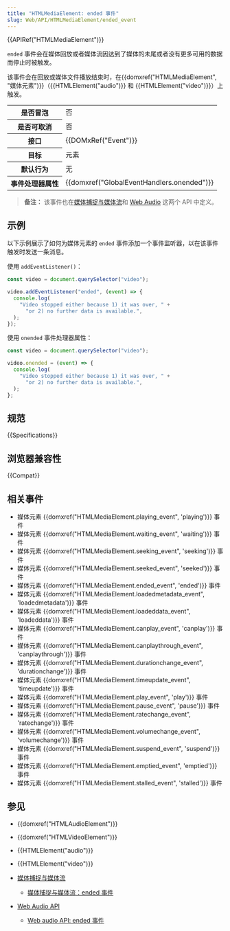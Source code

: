 ```yaml
---
title: "HTMLMediaElement: ended 事件"
slug: Web/API/HTMLMediaElement/ended_event
---
```


{{APIRef("HTMLMediaElement")}}

`ended` 事件会在媒体回放或者媒体流因达到了媒体的未尾或者没有更多可用的数据而停止时被触发。

该事件会在回放或媒体文件播放结束时，在{{domxref("HTMLMediaElement", "媒体元素")}}（{{HTMLElement("audio")}} 和 {{HTMLElement("video")}}）上触发。

<table class="properties">
  <tbody>
    <tr>
      <th scope="row">是否冒泡</th>
      <td>否</td>
    </tr>
    <tr>
      <th scope="row">是否可取消</th>
      <td>否</td>
    </tr>
    <tr>
      <th scope="row">接口</th>
      <td>{{DOMxRef("Event")}}</td>
    </tr>
    <tr>
      <th scope="row">目标</th>
      <td>元素</td>
    </tr>
    <tr>
      <th scope="row">默认行为</th>
      <td>无</td>
    </tr>
    <tr>
      <th scope="row">事件处理器属性</th>
      <td>{{domxref("GlobalEventHandlers.onended")}}</td>
    </tr>
  </tbody>
</table>

> **备注：** 该事件也在[媒体捕捉与媒体流](/zh-CN/docs/Web/API/Media_Capture_and_Streams_API)和 [Web Audio](/zh-CN/docs/Web/API/Web_Audio_API) 这两个 API 中定义。

## 示例

以下示例展示了如何为媒体元素的 `ended` 事件添加一个事件监听器，以在该事件触发时发送一条消息。

使用 `addEventListener()`：

```js
const video = document.querySelector("video");

video.addEventListener("ended", (event) => {
  console.log(
    "Video stopped either because 1) it was over, " +
      "or 2) no further data is available.",
  );
});
```

使用 `onended` 事件处理器属性：

```js
const video = document.querySelector("video");

video.onended = (event) => {
  console.log(
    "Video stopped either because 1) it was over, " +
      "or 2) no further data is available.",
  );
};
```

## 规范

{{Specifications}}

## 浏览器兼容性

{{Compat}}

## 相关事件

- 媒体元素 {{domxref("HTMLMediaElement.playing_event", 'playing')}} 事件
- 媒体元素 {{domxref("HTMLMediaElement.waiting_event", 'waiting')}} 事件
- 媒体元素 {{domxref("HTMLMediaElement.seeking_event", 'seeking')}} 事件
- 媒体元素 {{domxref("HTMLMediaElement.seeked_event", 'seeked')}} 事件
- 媒体元素 {{domxref("HTMLMediaElement.ended_event", 'ended')}} 事件
- 媒体元素 {{domxref("HTMLMediaElement.loadedmetadata_event", 'loadedmetadata')}} 事件
- 媒体元素 {{domxref("HTMLMediaElement.loadeddata_event", 'loadeddata')}} 事件
- 媒体元素 {{domxref("HTMLMediaElement.canplay_event", 'canplay')}} 事件
- 媒体元素 {{domxref("HTMLMediaElement.canplaythrough_event", 'canplaythrough')}} 事件
- 媒体元素 {{domxref("HTMLMediaElement.durationchange_event", 'durationchange')}} 事件
- 媒体元素 {{domxref("HTMLMediaElement.timeupdate_event", 'timeupdate')}} 事件
- 媒体元素 {{domxref("HTMLMediaElement.play_event", 'play')}} 事件
- 媒体元素 {{domxref("HTMLMediaElement.pause_event", 'pause')}} 事件
- 媒体元素 {{domxref("HTMLMediaElement.ratechange_event", 'ratechange')}} 事件
- 媒体元素 {{domxref("HTMLMediaElement.volumechange_event", 'volumechange')}} 事件
- 媒体元素 {{domxref("HTMLMediaElement.suspend_event", 'suspend')}} 事件
- 媒体元素 {{domxref("HTMLMediaElement.emptied_event", 'emptied')}} 事件
- 媒体元素 {{domxref("HTMLMediaElement.stalled_event", 'stalled')}} 事件

## 参见

- {{domxref("HTMLAudioElement")}}
- {{domxref("HTMLVideoElement")}}
- {{HTMLElement("audio")}}
- {{HTMLElement("video")}}
- [媒体捕捉与媒体流](/zh-CN/docs/Web/API/Media_Streams_API)

  - [媒体捕捉与媒体流](/zh-CN/docs/Web/API/Media_Streams_API)[：ended 事件](/zh-CN/docs/Web/API/MediaStreamTrack/ended_event)

- [Web Audio API](/zh-CN/docs/Web/API/Web_Audio_API)

  - [Web audio API: ended 事件](/zh-CN/docs/Web/API/AudioScheduledSourceNode/ended_event)
